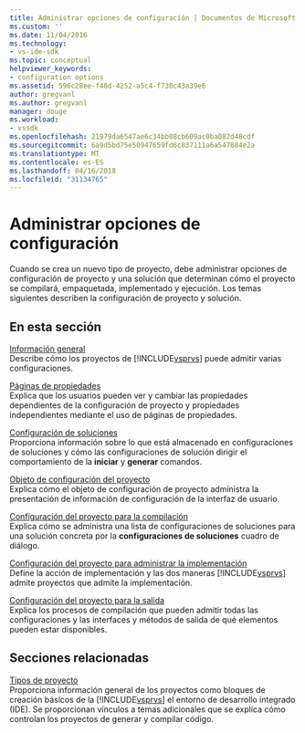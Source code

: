 ```yaml
---
title: Administrar opciones de configuración | Documentos de Microsoft
ms.custom: ''
ms.date: 11/04/2016
ms.technology:
- vs-ide-sdk
ms.topic: conceptual
helpviewer_keywords:
- configuration options
ms.assetid: 596c28ee-f48d-4252-a5c4-f730c43a39e6
author: gregvanl
ms.author: gregvanl
manager: douge
ms.workload:
- vssdk
ms.openlocfilehash: 21979da6547ae6c34bb08cb609ac0ba082d48cdf
ms.sourcegitcommit: 6a9d5bd75e50947659fd6c837111a6a547884e2a
ms.translationtype: MT
ms.contentlocale: es-ES
ms.lasthandoff: 04/16/2018
ms.locfileid: "31134765"
---
```

# <a name="managing-configuration-options"></a>Administrar opciones de configuración
Cuando se crea un nuevo tipo de proyecto, debe administrar opciones de configuración de proyecto y una solución que determinan cómo el proyecto se compilará, empaquetada, implementado y ejecución. Los temas siguientes describen la configuración de proyecto y solución.  
  
## <a name="in-this-section"></a>En esta sección  
 [Información general](../../extensibility/internals/configuration-options-overview.md)  
 Describe cómo los proyectos de [!INCLUDE[vsprvs](../../code-quality/includes/vsprvs_md.md)] puede admitir varias configuraciones.  
  
 [Páginas de propiedades](../../extensibility/internals/property-pages.md)  
 Explica que los usuarios pueden ver y cambiar las propiedades dependientes de la configuración de proyecto y propiedades independientes mediante el uso de páginas de propiedades.  
  
 [Configuración de soluciones](../../extensibility/internals/solution-configuration.md)  
 Proporciona información sobre lo que está almacenado en configuraciones de soluciones y cómo las configuraciones de solución dirigir el comportamiento de la **iniciar** y **generar** comandos.  
  
 [Objeto de configuración del proyecto](../../extensibility/internals/project-configuration-object.md)  
 Explica cómo el objeto de configuración de proyecto administra la presentación de información de configuración de la interfaz de usuario.  
  
 [Configuración del proyecto para la compilación](../../extensibility/internals/project-configuration-for-building.md)  
 Explica cómo se administra una lista de configuraciones de soluciones para una solución concreta por la **configuraciones de soluciones** cuadro de diálogo.  
  
 [Configuración del proyecto para administrar la implementación](../../extensibility/internals/project-configuration-for-managing-deployment.md)  
 Define la acción de implementación y las dos maneras [!INCLUDE[vsprvs](../../code-quality/includes/vsprvs_md.md)] admite proyectos que admite la implementación.  
  
 [Configuración del proyecto para la salida](../../extensibility/internals/project-configuration-for-output.md)  
 Explica los procesos de compilación que pueden admitir todas las configuraciones y las interfaces y métodos de salida de qué elementos pueden estar disponibles.  
  
## <a name="related-sections"></a>Secciones relacionadas  
 [Tipos de proyecto](../../extensibility/internals/project-types.md)  
 Proporciona información general de los proyectos como bloques de creación básicos de la [!INCLUDE[vsprvs](../../code-quality/includes/vsprvs_md.md)] el entorno de desarrollo integrado (IDE). Se proporcionan vínculos a temas adicionales que se explica cómo controlan los proyectos de generar y compilar código.